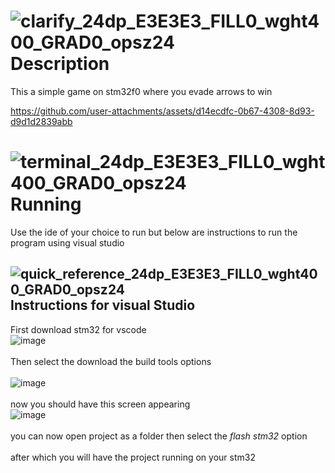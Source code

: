 # ![clarify_24dp_E3E3E3_FILL0_wght400_GRAD0_opsz24](https://github.com/user-attachments/assets/699a7ce6-a3bc-4fbc-b350-099f23ebad85) Description
This a simple game on stm32f0 where you evade arrows to win<br>

https://github.com/user-attachments/assets/d14ecdfc-0b67-4308-8d93-d9d1d2839abb

# ![terminal_24dp_E3E3E3_FILL0_wght400_GRAD0_opsz24](https://github.com/user-attachments/assets/fe3ee353-be86-4fd7-92dc-8cb9ed2e9f98) Running
Use the ide of your choice to run but below are instructions to run the program using visual studio<br>


## ![quick_reference_24dp_E3E3E3_FILL0_wght400_GRAD0_opsz24](https://github.com/user-attachments/assets/51c39a69-3e16-4966-bc97-1559a3990d4e) Instructions for visual Studio
 

First download stm32 for vscode <br>![image](https://github.com/user-attachments/assets/2f963b54-b23b-4328-908f-1f50eba4d9eb)
<br><br>Then select the download the build tools options <br><br>![image](https://github.com/user-attachments/assets/9c524e6d-cb45-48e6-9d2e-f064c7b01f3c)
<br><br>now you should have this  screen appearing<br>![image](https://github.com/user-attachments/assets/c06b5a5b-7733-4bfb-be0a-780eb6e92fd0)<br><br> you can now open project as a folder
then select the <i>flash stm32</i> option<br><br>
after which you will have the project running on your stm32 <br>






